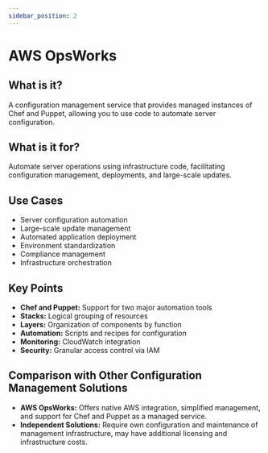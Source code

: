 ```yaml
---
sidebar_position: 2
---
```


# AWS OpsWorks

## What is it?
A configuration management service that provides managed instances of Chef and Puppet, allowing you to use code to automate server configuration.

## What is it for?
Automate server operations using infrastructure code, facilitating configuration management, deployments, and large-scale updates.

## Use Cases
- Server configuration automation
- Large-scale update management
- Automated application deployment
- Environment standardization
- Compliance management
- Infrastructure orchestration

## Key Points
- **Chef and Puppet:** Support for two major automation tools
- **Stacks:** Logical grouping of resources
- **Layers:** Organization of components by function
- **Automation:** Scripts and recipes for configuration
- **Monitoring:** CloudWatch integration
- **Security:** Granular access control via IAM

## Comparison with Other Configuration Management Solutions
- **AWS OpsWorks:** Offers native AWS integration, simplified management, and support for Chef and Puppet as a managed service.
- **Independent Solutions:** Require own configuration and maintenance of management infrastructure, may have additional licensing and infrastructure costs. 